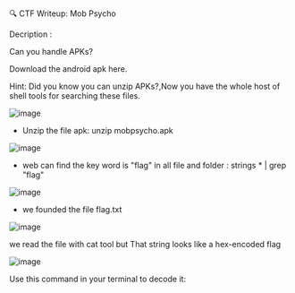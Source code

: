 🔍 CTF Writeup: Mob Psycho

Decription :

Can you handle APKs?

Download the android apk here.

Hint: Did you know you can unzip APKs?,Now you have the whole host of shell tools for searching these files.


![image](https://github.com/user-attachments/assets/7e2b63a4-e3b5-4c9d-992a-6df97105862f)

- Unzip  the file apk: unzip mobpsycho.apk

![image](https://github.com/user-attachments/assets/95379508-9a6c-4dc6-93a4-758e1154c759)

- web can  find the key word is "flag" in all file and folder : strings * | grep "flag" 

![image](https://github.com/user-attachments/assets/2799cfd8-d797-47a2-b1cd-01282661b3cd)

- we founded the  file flag.txt

![image](https://github.com/user-attachments/assets/9003f438-c3f2-4ae8-9ce9-72ab0c4505bd)

we  read the file with cat tool but That string looks like a hex-encoded flag

![image](https://github.com/user-attachments/assets/3ddc1a48-8c04-48a2-a6d7-9797f31053f8)



Use this command in your terminal to decode it: 



